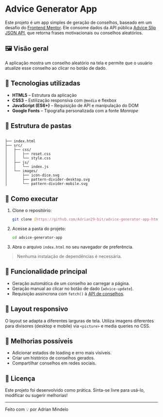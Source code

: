 # Advice Generator App

Este projeto é um app simples de geração de conselhos, baseado em um desafio do [Frontend Mentor](https://www.frontendmentor.io/). Ele consome dados da API pública [Advice Slip JSON API](https://api.adviceslip.com/), que retorna frases motivacionais ou conselhos aleatórios.

## 🖼️ Visão geral

A aplicação mostra um conselho aleatório na tela e permite que o usuário atualize esse conselho ao clicar no botão de dado.

## 🔧 Tecnologias utilizadas

- **HTML5** – Estrutura da aplicação
- **CSS3** – Estilização responsiva com `@media` e flexbox
- **JavaScript (ES6+)** – Requisição de API e manipulação do DOM
- **Google Fonts** – Tipografia personalizada com a fonte *Manrope*

## 📁 Estrutura de pastas

```

├── index.html
├── src/
│   ├── css/
│   │   ├── reset.css
│   │   └── style.css
│   ├── js/
│   │   └── index.js
│   └── images/
│       ├── icon-dice.svg
│       ├── pattern-divider-desktop.svg
│       └── pattern-divider-mobile.svg

```

## 🚀 Como executar

1. Clone o repositório:
   ```bash
   git clone [https://github.com/Adrian29-bit/advice-generator-app-html-css-js.git]

2. Acesse a pasta do projeto:

   ```bash
   cd advice-generator-app
   ```
3. Abra o arquivo `index.html` no seu navegador de preferência.

> Nenhuma instalação de dependências é necessária.

## 🧠 Funcionalidade principal

* Geração automática de um conselho ao carregar a página.
* Geração manual ao clicar no botão de dado (`advice-update`).
* Requisição assíncrona com `fetch()` à [API de conselhos](https://api.adviceslip.com/advice).

## 📌 Layout responsivo

O layout se adapta a diferentes larguras de tela. Utiliza imagens diferentes para divisores (desktop e mobile) via `<picture>` e media queries no CSS.

## 🧪 Melhorias possíveis

* Adicionar estados de loading e erro mais visíveis.
* Criar um histórico de conselhos gerados.
* Compartilhar conselhos em redes sociais.

## 📝 Licença

Este projeto foi desenvolvido como prática. Sinta-se livre para usá-lo, modificar ou sugerir melhorias!

---

Feito com 💡 por Adrian Mindelo
